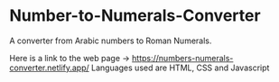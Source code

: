 # Number-to-Numerals-Converter

A converter from Arabic numbers to Roman Numerals.

Here is a link to the web page -> https://numbers-numerals-converter.netlify.app/
Languages used are HTML, CSS and Javascript
